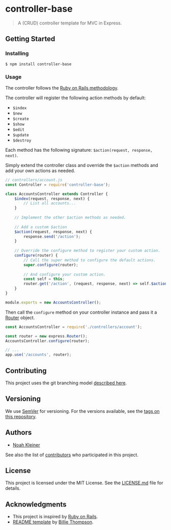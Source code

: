 # controller-base

> A (CRUD) controller template for MVC in Express.

## Getting Started

### Installing

`$ npm install controller-base`

### Usage

The controller follows the [Ruby on Rails methodology](https://www.codecademy.com/articles/standard-controller-actions).

The controller will register the following action methods by default:
* `$index`
* `$new`
* `$create`
* `$show`
* `$edit`
* `$update`
* `$destroy`

Each method has the following signature: `$action(request, response, next)`.

Simply extend the controller class and override the `$action` methods and add your own actions as needed.

```javascript
// controllers/account.js
const Controller = require('controller-base');

class AccountsController extends Controller {
    $index(request, response, next) {
        // List all accounts...
    }
    
    // Implement the other $action methods as needed.
    
    // Add a custom $action
    $action(request, response, next) {
        response.send('/action');
    }
    
    // Override the configure method to register your custom action.
    configure(router) {
        // Call the super method to configure the default actions.
        super.configure(router);
        
        // And configure your custom action.
        const self = this;
        router.get('/action', (request, response, next) => self.$action(request, response, next));
    }
}

module.exports = new AccountsController();
```

Then call the `configure` method on your controller instance and pass it a [Router](https://expressjs.com/en/4x/api.html#router) object.

```javascript
const AccountsController = require('./controllers/account');

const router = new express.Router();
AccountsController.configure(router);

// ...
app.use('/accounts', router);
```

## Contributing

This project uses the git branching model [described here](https://nvie.com/posts/a-successful-git-branching-model/).

## Versioning

We use [SemVer](http://semver.org/) for versioning. For the versions available, see the [tags on this repository](https://github.com/njkleiner/controller-base/tags). 

## Authors

* [Noah Kleiner](https://github.com/njkleiner)

See also the list of [contributors](https://github.com/njkleiner/controller-base/contributors) who participated in this project.

## License

This project is licensed under the MIT License. See the [LICENSE.md](LICENSE.md) file for details.

## Acknowledgments

* This project is inspired by [Ruby on Rails](https://rubyonrails.org/).
* [README template](https://gist.github.com/PurpleBooth/109311bb0361f32d87a2) by [Billie Thompson](https://github.com/PurpleBooth).
